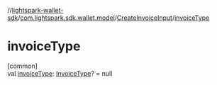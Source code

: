 //[lightspark-wallet-sdk](../../../index.md)/[com.lightspark.sdk.wallet.model](../index.md)/[CreateInvoiceInput](index.md)/[invoiceType](invoice-type.md)

# invoiceType

[common]\
val [invoiceType](invoice-type.md): [InvoiceType](../-invoice-type/index.md)? = null
